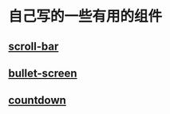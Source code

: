 # 自己写的一些有用的组件

## [scroll-bar](./scrollBar/scroll-bar.html)

## [bullet-screen](./bulletScreen/bullet-screen.html)

## [countdown](./countDown/countdown.js)
